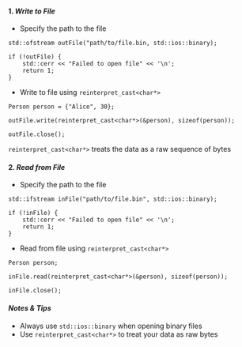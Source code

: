 
#### 1. *Write to File*

- Specify the path to the file

```
std::ofstream outFile("path/to/file.bin, std::ios::binary);

if (!outFile) {
	std::cerr << "Failed to open file" << '\n';
	return 1;
}
```

- Write to file using `reinterpret_cast<char*>`

```
Person person = {"Alice", 30};

outFile.write(reinterpret_cast<char*>(&person), sizeof(person));

outFile.close();
```

`reinterpret_cast<char*>` treats the data as a raw sequence of bytes


#### 2. *Read from File*

- Specify the path to the file

```
std::ifstream inFile("path/to/file.bin", std::ios::binary);

if (!inFile) {
	std::cerr << "Failed to open file" << '\n';
	return 1;
}
```

- Read from file using `reinterpret_cast<char*>`

```
Person person;

inFile.read(reinterpret_cast<char*>(&person), sizeof(person));

inFile.close();
```


#### *Notes & Tips*

- Always use `std::ios::binary` when opening binary files
- Use `reinterpret_cast<char*>` to treat your data as raw bytes
